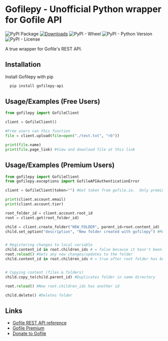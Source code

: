 
# Gofilepy - Unofficial Python wrapper for Gofile API

![PyPI Package](https://badge.fury.io/py/gofilepy-api.svg)
[![Downloads](https://static.pepy.tech/badge/gofilepy-api)](https://pepy.tech/project/gofilepy-api)
![PyPI - Wheel](https://img.shields.io/pypi/wheel/gofilepy-api)
![PyPI - Python Version](https://img.shields.io/pypi/pyversions/gofilepy-api)
![PyPI - License](https://img.shields.io/pypi/l/gofilepy-api)

A true wrapper for Gofile's REST API.
## Installation

Install Gofilepy with pip
```bash
  pip install gofilepy-api
```


## Usage/Examples (Free Users)

```python
from gofilepy import GofileClient

client = GofileClient()

#Free users can this function
file = client.upload(file=open("./test.txt", "rb"))

print(file.name)
print(file.page_link) #View and download file at this link

```


## Usage/Examples (Premium Users)

```python
from gofilepy import GofileClient
from gofilepy.exceptions import GofileAPIAuthenticationError

client = GofileClient(token="") #Get token from gofile.io.  Only premium accounts have access

print(client.account.email)
print(client.account.tier)

root_folder_id = client.account.root_id
root = client.get(root_folder_id)

child = client.create_folder("NEW_FOLDER", parent_id=root.content_id)
child.set_option("description", "New folder created with gofilepy") #More options available https://gofile.io/api


# Registering changes to local variable
child.content_id in root.children_ids # = false because it hasn't been updated
root.reload() #Gets any new changes/updates to the folder
child.content_id in root.children_ids # = true after root folder has been reloaded


# Copying content (files & folders)
child.copy_to(child.parent_id) #Duplicates folder in same directory

root.reload() #Now root.children_ids has another id

child.delete() #Deletes folder


```


## Links

 - [Gofile REST API reference](https://gofile.io/api)
 - [Gofile Premium ](https://gofile.io/premium)
 - [Donate to Gofile](https://www.buymeacoffee.com/gofile)


